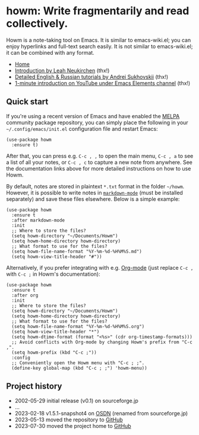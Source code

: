# howm: Write fragmentarily and read collectively.

Howm is a note-taking tool on Emacs. It is similar to emacs-wiki.el; you can enjoy hyperlinks and full-text search easily. It is not similar to emacs-wiki.el; it can be combined with any format.

* [Home](https://kaorahi.github.io/howm/)
* [Introduction by Leah Neukirchen](https://leahneukirchen.org/blog/archive/2022/03/note-taking-in-emacs-with-howm.html) (thx!)
* [Detailed English & Russian tutorials by Andrei Sukhovskii](https://github.com/Emacs101/howm-manual) (thx!)
* [1-minute introduction on YouTube under Emacs Elements channel](https://www.youtube.com/watch?v=cCflzhDelvg) (thx!)

## Quick start

If you're using a recent version of Emacs and have enabled the [MELPA](https://melpa.org/) community package repository, you can simply place the following in your `~/.config/emacs/init.el` configuration file and restart Emacs:

```emacs-lisp
(use-package howm
  :ensure t)
```

After that, you can press e.g. `C-c , ,` to open the main menu, `C-c , a` to see a list of all your notes, or `C-c , c` to capture a new note from anywhere. See the documentation links above for more detailed instructions on how to use Howm.

By default, notes are stored in plaintext `*.txt` format in the folder `~/howm`. However, it is possible to write notes in [`markdown-mode`](https://jblevins.org/projects/markdown-mode/) (must be installed separately) and save these files elsewhere. Below is a simple example:

```emacs-lisp
(use-package howm
  :ensure t
  :after markdown-mode
  :init
  ;; Where to store the files?
  (setq howm-directory "~/Documents/Howm")
  (setq howm-home-directory howm-directory)
  ;; What format to use for the files?
  (setq howm-file-name-format "%Y-%m-%d-%H%M%S.md")
  (setq howm-view-title-header "#"))
```

Alternatively, if you prefer integrating with e.g. [Org-mode](https://orgmode.org/) (just replace `C-c ,` with `C-c ;` in Howm's documentation):

```emacs-lisp
(use-package howm
  :ensure t
  :after org
  :init
  ;; Where to store the files?
  (setq howm-directory "~/Documents/Howm")
  (setq howm-home-directory howm-directory)
  ;; What format to use for the files?
  (setq howm-file-name-format "%Y-%m-%d-%H%M%S.org")
  (setq howm-view-title-header "*")
  (setq howm-dtime-format (format "<%s>" (cdr org-timestamp-formats)))
  ;; Avoid conflicts with Org-mode by changing Howm's prefix from "C-c ,".
  (setq howm-prefix (kbd "C-c ;"))
  :config
  ;; Conveniently open the Howm menu with "C-c ; ;".
  (define-key global-map (kbd "C-c ; ;") 'howm-menu))
```

## Project history

* 2002-05-29 initial release (v0.1) on sourceforge.jp
* ...
* 2023-02-18 v1.5.1-snapshot4 on [OSDN](https://howm.osdn.jp/) (renamed from sourceforge.jp)
* 2023-05-13 moved the repository to [GitHub](https://github.com/kaorahi/howm)
* 2023-07-30 moved the project home to [GitHub](https://kaorahi.github.io/howm/)
